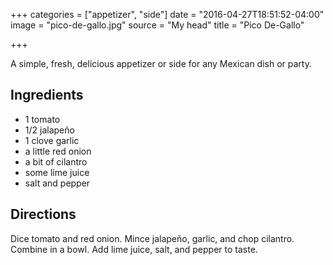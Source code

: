 +++
categories = ["appetizer", "side"]
date = "2016-04-27T18:51:52-04:00"
image = "pico-de-gallo.jpg"
source = "My head"
title = "Pico De-Gallo"

+++

A simple, fresh, delicious appetizer or side for any Mexican dish or party.
<!--more-->

## Ingredients

* 1 tomato
* 1/2 jalapeño
* 1 clove garlic
* a little red onion
* a bit of cilantro
* some lime juice
* salt and pepper

## Directions

Dice tomato and red onion. Mince jalapeño, garlic, and chop cilantro. Combine
in a bowl. Add lime juice, salt, and pepper to taste.
